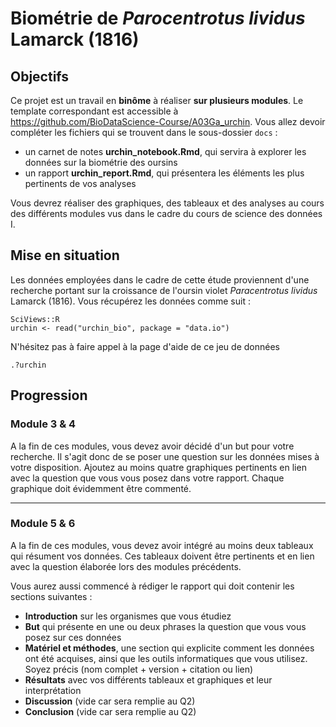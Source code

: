 # Biométrie de *Parocentrotus lividus* Lamarck (1816)

## Objectifs

Ce projet est un travail en **binôme** à réaliser **sur plusieurs modules**. Le template correspondant est accessible à <https://github.com/BioDataScience-Course/A03Ga_urchin>. Vous allez devoir compléter les fichiers qui se trouvent dans le sous-dossier `docs` :

-   un carnet de notes **urchin_notebook.Rmd**, qui servira à explorer les données sur la biométrie des oursins
-   un rapport **urchin_report.Rmd**, qui présentera les éléments les plus pertinents de vos analyses

Vous devrez réaliser des graphiques, des tableaux et des analyses au cours des différents modules vus dans le cadre du cours de science des données I.

## Mise en situation

Les données employées dans le cadre de cette étude proviennent d'une recherche portant sur la croissance de l'oursin violet *Paracentrotus lividus* Lamarck (1816). Vous récupérez les données comme suit :

    SciViews::R
    urchin <- read("urchin_bio", package = "data.io")

N'hésitez pas à faire appel à la page d'aide de ce jeu de données

    .?urchin

## Progression

### Module 3 & 4

A la fin de ces modules, vous devez avoir décidé d'un but pour votre recherche. Il s'agit donc de se poser une question sur les données mises à votre disposition. Ajoutez au moins quatre graphiques pertinents en lien avec la question que vous vous posez dans votre rapport. Chaque graphique doit évidemment être commenté.

------------------------------------------------------------------------

### Module 5 & 6

A la fin de ces modules, vous devez avoir intégré au moins deux tableaux qui résument vos données. Ces tableaux doivent être pertinents et en lien avec la question élaborée lors des modules précédents.

Vous aurez aussi commencé à rédiger le rapport qui doit contenir les sections suivantes :

-   **Introduction** sur les organismes que vous étudiez
-   **But** qui présente en une ou deux phrases la question que vous vous posez sur ces données
-   **Matériel et méthodes**, une section qui explicite comment les données ont été acquises, ainsi que les outils informatiques que vous utilisez. Soyez précis (nom complet + version + citation ou lien)
-   **Résultats** avec vos différents tableaux et graphiques et leur interprétation
-   **Discussion** (vide car sera remplie au Q2)
-   **Conclusion** (vide car sera remplie au Q2)
